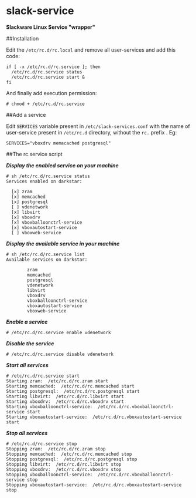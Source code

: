 # slack-service
**Slackware Linux Service "wrapper"**

##Installation

Edit the ``/etc/rc.d/rc.local`` and remove all user-services and add this code:

```
if [ -x /etc/rc.d/rc.service ]; then
  /etc/rc.d/rc.service status
  /etc/rc.d/rc.service start &
fi
```

And finally add execution permission:

```
# chmod + /etc/rc.d/rc.service
```

##Add a service

Edit ``SERVICES`` variable present in ``/etc/slack-services.conf`` with the name of user-service present in ``/etc/rc.d`` directory, without the ``rc.`` prefix . Eg:

```
SERVICES="vboxdrv memacached postgresql"
```

##The rc.service script

***Display the enabled service on your machine***

```
# sh /etc/rc.d/rc.service status
Services enabled on darkstar:

  [x] zram
  [x] memcached
  [x] postgresql
  [ ] vdenetwork
  [x] libvirt
  [x] vboxdrv
  [x] vboxballoonctrl-service
  [x] vboxautostart-service
  [ ] vboxweb-service
```

***Display the available service in your machine***

```
# sh /etc/rc.d/rc.service list  
Available services on darkstar:

        zram
        memcached
        postgresql
        vdenetwork
        libvirt
        vboxdrv
        vboxballoonctrl-service
        vboxautostart-service
        vboxweb-service
```

***Enable a service***

```
# /etc/rc.d/rc.service enable vdenetwork
```

***Disable the service***

```
# /etc/rc.d/rc.service disable vdenetwork
```

***Start all services***

```
# /etc/rc.d/rc.service start
Starting zram:  /etc/rc.d/rc.zram start
Starting memcached:  /etc/rc.d/rc.memcached start
Starting postgresql:  /etc/rc.d/rc.postgresql start
Starting libvirt:  /etc/rc.d/rc.libvirt start
Starting vboxdrv:  /etc/rc.d/rc.vboxdrv start
Starting vboxballoonctrl-service:  /etc/rc.d/rc.vboxballoonctrl-service start
Starting vboxautostart-service:  /etc/rc.d/rc.vboxautostart-service start
```

***Stop all services***

```
# /etc/rc.d/rc.service stop
Stopping zram:  /etc/rc.d/rc.zram stop
Stopping memcached:  /etc/rc.d/rc.memcached stop
Stopping postgresql:  /etc/rc.d/rc.postgresql stop
Stopping libvirt:  /etc/rc.d/rc.libvirt stop
Stopping vboxdrv:  /etc/rc.d/rc.vboxdrv stop
Stopping vboxballoonctrl-service:  /etc/rc.d/rc.vboxballoonctrl-service stop
Stopping vboxautostart-service:  /etc/rc.d/rc.vboxautostart-service stop
```
